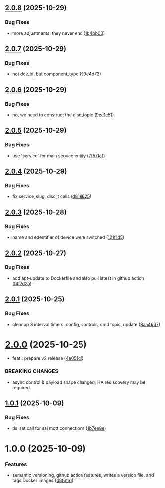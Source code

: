 ## [2.0.8](https://github.com/weirdtangent/blink2mqtt/compare/v2.0.7...v2.0.8) (2025-10-29)


### Bug Fixes

* more adjustments, they never end ([1b4bb03](https://github.com/weirdtangent/blink2mqtt/commit/1b4bb037be20f70b7d26a1715704f373ec045ac3))

## [2.0.7](https://github.com/weirdtangent/blink2mqtt/compare/v2.0.6...v2.0.7) (2025-10-29)


### Bug Fixes

* not dev_id, but component_type ([99e4d72](https://github.com/weirdtangent/blink2mqtt/commit/99e4d72e196457a22b7d7ff2e3d302ee4ea366d9))

## [2.0.6](https://github.com/weirdtangent/blink2mqtt/compare/v2.0.5...v2.0.6) (2025-10-29)


### Bug Fixes

* no, we need to construct the disc_topic ([9cc1c51](https://github.com/weirdtangent/blink2mqtt/commit/9cc1c519bc504b32c66a88e391df441484f7b831))

## [2.0.5](https://github.com/weirdtangent/blink2mqtt/compare/v2.0.4...v2.0.5) (2025-10-29)


### Bug Fixes

* use 'service' for main service entity ([7f57faf](https://github.com/weirdtangent/blink2mqtt/commit/7f57faf2d157a7a7277d1e8eae8abce58da186ee))

## [2.0.4](https://github.com/weirdtangent/blink2mqtt/compare/v2.0.3...v2.0.4) (2025-10-29)


### Bug Fixes

* fix service_slug, disc_t calls ([d818625](https://github.com/weirdtangent/blink2mqtt/commit/d81862521005919a9109cbc74e1d6f306c3826ea))

## [2.0.3](https://github.com/weirdtangent/blink2mqtt/compare/v2.0.2...v2.0.3) (2025-10-28)


### Bug Fixes

* name and edentifier of device were switched ([121f1d5](https://github.com/weirdtangent/blink2mqtt/commit/121f1d54f8061761d022151d53d73e8dcffbe427))

## [2.0.2](https://github.com/weirdtangent/blink2mqtt/compare/v2.0.1...v2.0.2) (2025-10-27)


### Bug Fixes

* add apt-update to Dockerfile and also pull latest in github action ([f4f7d2a](https://github.com/weirdtangent/blink2mqtt/commit/f4f7d2a3cf6c86c5eff4c2df66b7a71b8702756a))

## [2.0.1](https://github.com/weirdtangent/blink2mqtt/compare/v2.0.0...v2.0.1) (2025-10-25)


### Bug Fixes

* cleanup 3 interval timers: config, controls, cmd topic, update ([8aa4667](https://github.com/weirdtangent/blink2mqtt/commit/8aa4667533e21d7b4da6ee20d8ef9e57243b7be3))

# [2.0.0](https://github.com/weirdtangent/blink2mqtt/compare/v1.0.1...v2.0.0) (2025-10-25)


* feat!: prepare v2 release ([4e051c1](https://github.com/weirdtangent/blink2mqtt/commit/4e051c1929456b79faf2cf222bdb37ca9b6f7352))


### BREAKING CHANGES

* async control & payload shape changed; HA rediscovery may be required.

## [1.0.1](https://github.com/weirdtangent/blink2mqtt/compare/v1.0.0...v1.0.1) (2025-10-09)


### Bug Fixes

* tls_set call for ssl mqtt connections ([1b7ee8e](https://github.com/weirdtangent/blink2mqtt/commit/1b7ee8e5a72c8e506cd1940f57fddb7f1baeab5c))

# 1.0.0 (2025-10-09)


### Features

* semantic versioning, github action features, writes a version file, and tags Docker images ([48f6fa1](https://github.com/weirdtangent/blink2mqtt/commit/48f6fa1c8c429bf7c1cbb3d4466a9db221c53e20))
